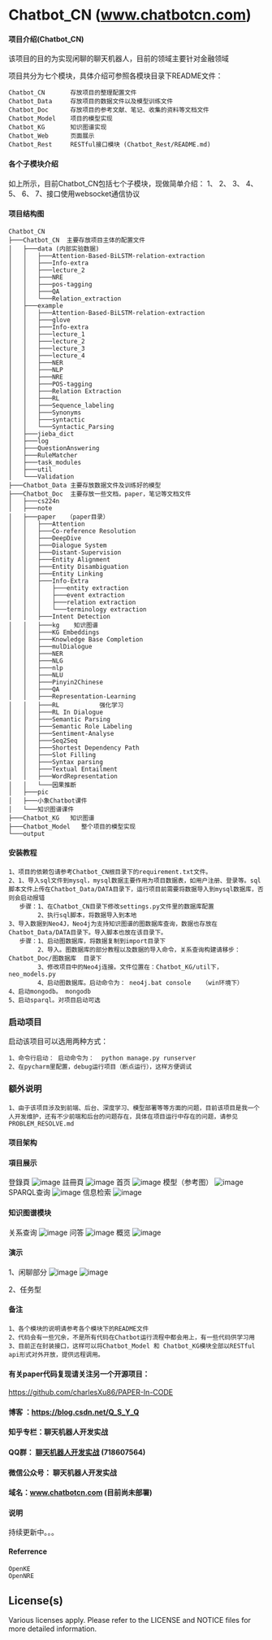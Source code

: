 # Chatbot_CN  (www.chatbotcn.com)

#### 项目介绍(Chatbot_CN)
该项目的目的为实现闲聊的聊天机器人，目前的领域主要针对金融领域

项目共分为七个模块，具体介绍可参照各模块目录下README文件：

    Chatbot_CN       存放项目的整理配置文件
    Chatbot_Data     存放项目的数据文件以及模型训练文件
    Chatbot_Doc      存放项目的参考文献、笔记、收集的资料等文档文件
    Chatbot_Model    项目的模型实现
    Chatbot_KG       知识图谱实现
    Chatbot_Web      页面展示
    Chatbot_Rest     RESTful接口模块 (Chatbot_Rest/README.md)

#### 各个子模块介绍
如上所示，目前Chatbot_CN包括七个子模块，现做简单介绍：
1、
2、
3、
4、
5、
6、
7、接口使用websocket通信协议

#### 项目结构图

```
Chatbot_CN
├───Chatbot_CN  主要存放项目主体的配置文件
│   ├───data (内部实验数据)
│   │   ├───Attention-Based-BiLSTM-relation-extraction
│   │   ├───Info-extra
│   │   ├───lecture_2
│   │   ├───NRE
│   │   ├───pos-tagging
│   │   ├───QA
│   │   └───Relation_extraction
│   ├───example
│   │   ├───Attention-Based-BiLSTM-relation-extraction
│   │   ├───glove
│   │   ├───Info-extra
│   │   ├───lecture_1
│   │   ├───lecture_2
│   │   ├───lecture_3
│   │   ├───lecture_4
│   │   ├───NER
│   │   ├───NLP
│   │   ├───NRE
│   │   ├───POS-tagging
│   │   ├───Relation Extraction
│   │   ├───RL
│   │   ├───Sequence_labeling
│   │   ├───Synonyms
│   │   ├───syntactic
│   │   └───Syntactic_Parsing
│   ├───jieba_dict
│   ├───log
│   ├───QuestionAnswering
│   ├───RuleMatcher
│   ├───task_modules
│   ├───util
│   └───Validation
├───Chatbot_Data 主要存放数据文件及训练好的模型
├───Chatbot_Doc  主要存放一些文档，paper，笔记等文档文件
│   ├───cs224n
│   ├───note
│   ├───paper   （paper目录）
│   │   ├───Attention
│   │   ├───Co-reference Resolution
│   │   ├───DeepDive
│   │   ├───Dialogue System
│   │   ├───Distant-Supervision
│   │   ├───Entity Alignment
│   │   ├───Entity Disambiguation
│   │   ├───Entity Linking
│   │   ├───Info-Extra
│   │   │   ├───entity extraction
│   │   │   ├───event extraction
│   │   │   ├───relation extraction
│   │   │   └───terminology extraction
│   │   ├───Intent Detection
│   │   ├───kg    知识图谱
│   │   ├───KG Embeddings
│   │   ├───Knowledge Base Completion
│   │   ├───mulDialogue
│   │   ├───NER
│   │   ├───NLG
│   │   ├───nlp
│   │   ├───NLU
│   │   ├───Pinyin2Chinese
│   │   ├───QA
│   │   ├───Representation-Learning
│   │   ├───RL           强化学习
│   │   ├───RL In Dialogue
│   │   ├───Semantic Parsing
│   │   ├───Semantic Role Labeling
│   │   ├───Sentiment-Analyse
│   │   ├───Seq2Seq
│   │   ├───Shortest Dependency Path
│   │   ├───Slot Filling
│   │   ├───Syntax parsing
│   │   ├───Textual Entailment
│   │   ├───WordRepresentation
│   │   └───因果推断
│   ├───pic
│   ├───小象Chatbot课件
│   └───知识图谱课件
├───Chatbot_KG   知识图谱
├───Chatbot_Model   整个项目的模型实现
└───output

```

#### 安装教程

    1、项目的依赖包请参考Chatbot_CN根目录下的requirement.txt文件。
    2、1、导入sql文件到mysql，mysql数据主要作用为项目数据表，如用户注册、登录等。sql脚本文件上传在Chatbot_Data/DATA目录下，运行项目前需要将数据导入到mysql数据库，否则会启动报错
       步骤：1、在Chatbot_CN目录下修改settings.py文件里的数据库配置
            2、执行sql脚本，将数据导入到本地
    3、导入数据到Neo4J，Neo4j为支持知识图谱的图数据库查询，数据也存放在Chatbot_Data/DATA目录下。导入脚本也放在该目录下。
       步骤：1、启动图数据库，将数据复制到import目录下
            2、导入。图数据库的部分教程以及数据的导入命令，关系查询构建请移步：Chatbot_Doc/图数据库  目录下
            3、修改项目中的Neo4j连接。文件位置在：Chatbot_KG/util下，neo_models.py
            4、启动图数据库。启动命令为： neo4j.bat console   （win环境下）
    4、启动mongodb。 mongodb
    5、启动sparql。对项目启动可选
    
### 启动项目

启动该项目可以选用两种方式：

    1、命令行启动： 启动命令为：  python manage.py runserver 
    2、在pycharm里配置，debug运行项目（断点运行），这样方便调试 
    
### 额外说明

    1、由于该项目涉及到前端、后台、深度学习、模型部署等等方面的问题，目前该项目是我一个人开发维护，还有不少前端和后台的问题存在，具体在项目运行中存在的问题，请参见PROBLEM_RESOLVE.md      
    
    
#### 项目架构


    
    
#### 項目展示
登錄頁
![image](Chatbot_Data/image/login.png)
註冊頁
![image](Chatbot_Data/image/register.png)
首页
![image](Chatbot_Data/image/main.png)
模型（参考图）
![image](Chatbot_Data/image/model.png)
SPARQL查询
![image](Chatbot_Data/image/sparql.png)
信息检索
![image](Chatbot_Data/image/信息检索.png)

#### 知识图谱模块
关系查询
![image](Chatbot_Data/image/关系查询.png)
问答
![image](Chatbot_Data/image/农业问答.png)
概览
![image](Chatbot_Data/image/知识图谱概览.png)

#### 演示
1、闲聊部分
![image](Chatbot_Data/image/chat_1.jpg)
![image](Chatbot_Data/image/chat_2.jpg)

2、任务型


#### 备注
    1、各个模块的说明请参考各个模块下的README文件
    2、代码会有一些冗余，不是所有代码在Chatbot运行流程中都会用上，有一些代码供学习用
    3、目前正在封装接口，这样可以将Chatbot_Model 和 Chatbot_KG模块全部以RESTful api形式对外开放，提供远程调用。



#### 有关paper代码复现请关注另一个开源项目：
https://github.com/charlesXu86/PAPER-In-CODE

#### 博客 ：https://blog.csdn.net/Q_S_Y_Q

#### 知乎专栏：聊天机器人开发实战

#### QQ群： [聊天机器人开发实战](点击链接加入群聊【聊天机器人开发实战】：https://jq.qq.com/?_wv=1027&k=5ypCd1S) (718607564)

#### 微信公众号： 聊天机器人开发实战

#### 域名：www.chatbotcn.com (目前尚未部署)

#### 说明
持续更新中。。。


#### Referrence
    OpenKE
    OpenNRE

License(s)
----------
Various licenses apply. Please refer to the LICENSE and NOTICE files for more
detailed information.